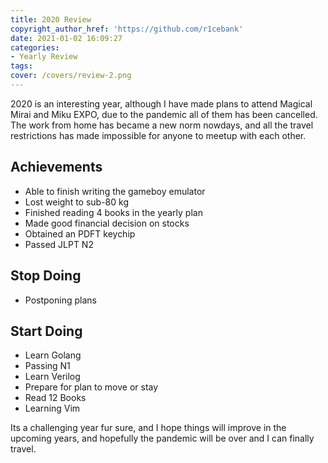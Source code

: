 ```yaml
---
title: 2020 Review
copyright_author_href: 'https://github.com/r1cebank'
date: 2021-01-02 16:09:27
categories:
- Yearly Review
tags:
cover: /covers/review-2.png
---
```


2020 is an interesting year, although I have made plans to attend Magical Mirai and Miku EXPO, due to the pandemic all of them has been cancelled. The work from home has became a new norm nowdays, and all the travel restrictions has made impossible for anyone to meetup with each other.

## Achievements
* Able to finish writing the gameboy emulator
* Lost weight to sub-80 kg
* Finished reading 4 books in the yearly plan
* Made good financial decision on stocks
* Obtained an PDFT keychip
* Passed JLPT N2

## Stop Doing
* Postponing plans

## Start Doing
* Learn Golang
* Passing N1
* Learn Verilog
* Prepare for plan to move or stay
* Read 12 Books
* Learning Vim

Its a challenging year fur sure, and I hope things will improve in the upcoming years, and hopefully the pandemic will be over and I can finally travel.